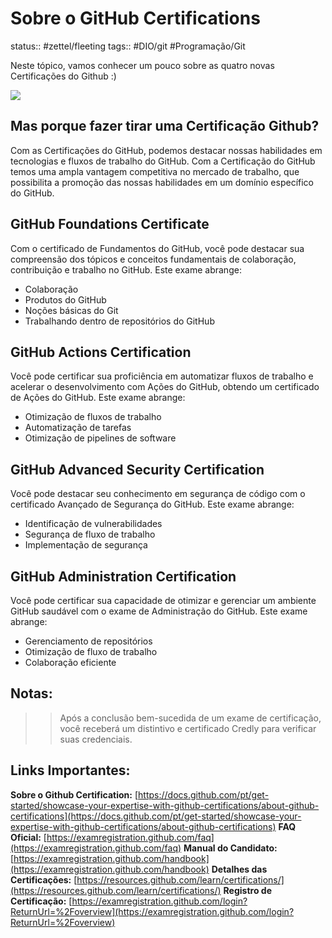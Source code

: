 # Sobre o GitHub Certifications
status:: #zettel/fleeting 
tags:: #DIO/git #Programação/Git 

Neste tópico, vamos conhecer um pouco sobre as quatro novas Certificações do Github :)

![](https://aline-antunes.gitbook.io/~gitbook/image?url=https:%2F%2F74136188-files.gitbook.io%2F%7E%2Ffiles%2Fv0%2Fb%2Fgitbook-x-prod.appspot.com%2Fo%2Fspaces%252F2HZbEqnaq1Y4YcnxMtW1%252Fuploads%252FosWGJmTK1VuGwq02q9Eu%252Fimage.png%3Falt=media%26token=fd4fc7d9-b3b8-4d52-a434-d8ee29a279bc&width=768&dpr=4&quality=100&sign=c5fc47388b56e56fa601d0cd6603047b270d41a3db1570a236427b2fd573403c)

## Mas porque fazer tirar uma Certificação Github?

Com as Certificações do GitHub, podemos destacar nossas habilidades em tecnologias e fluxos de trabalho do GitHub. Com a Certificação do GitHub temos uma ampla vantagem competitiva no mercado de trabalho, que possibilita a promoção das nossas habilidades em um domínio específico do GitHub.

## GitHub Foundations Certificate

Com o certificado de Fundamentos do GitHub, você pode destacar sua compreensão dos tópicos e conceitos fundamentais de colaboração, contribuição e trabalho no GitHub. Este exame abrange:
- Colaboração
- Produtos do GitHub
- Noções básicas do Git
- Trabalhando dentro de repositórios do GitHub

## GitHub Actions Certification

Você pode certificar sua proficiência em automatizar fluxos de trabalho e acelerar o desenvolvimento com Ações do GitHub, obtendo um certificado de Ações do GitHub. Este exame abrange:
- Otimização de fluxos de trabalho
- Automatização de tarefas
- Otimização de pipelines de software

## GitHub Advanced Security Certification

Você pode destacar seu conhecimento em segurança de código com o certificado Avançado de Segurança do GitHub. Este exame abrange:
- Identificação de vulnerabilidades
- Segurança de fluxo de trabalho
- Implementação de segurança

## GitHub Administration Certification

Você pode certificar sua capacidade de otimizar e gerenciar um ambiente GitHub saudável com o exame de Administração do GitHub. Este exame abrange:
- Gerenciamento de repositórios
- Otimização de fluxo de trabalho
- Colaboração eficiente

## Notas:

>> Após a conclusão bem-sucedida de um exame de certificação, você receberá um distintivo e certificado Credly para verificar suas credenciais.

## Links Importantes:

**Sobre o Github Certification:** [https://docs.github.com/pt/get-started/showcase-your-expertise-with-github-certifications/about-github-certifications](https://docs.github.com/pt/get-started/showcase-your-expertise-with-github-certifications/about-github-certifications) **FAQ Oficial:** [https://examregistration.github.com/faq](https://examregistration.github.com/faq) **Manual do Candidato:** [https://examregistration.github.com/handbook](https://examregistration.github.com/handbook) **Detalhes das Certificações:** [https://resources.github.com/learn/certifications/](https://resources.github.com/learn/certifications/) **Registro de Certificação:** [https://examregistration.github.com/login?ReturnUrl=%2Foverview](https://examregistration.github.com/login?ReturnUrl=%2Foverview)